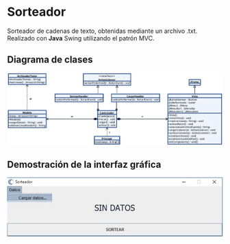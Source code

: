 # Sorteador

Sorteador de cadenas de texto, obtenidas mediante un archivo .txt. Realizado con **Java** Swing utilizando el patrón MVC.

## Diagrama de clases

![Diagrama de clases](sorteador-clases.png)

## Demostración de la interfaz gráfica

![GUI](sorteador-gui.jpg)
